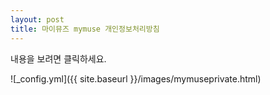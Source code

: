 ```yaml
---
layout: post
title: 마이뮤즈 mymuse 개인정보처리방침
---
```


내용을 보려면 클릭하세요.

![_config.yml]({{ site.baseurl }}/images/mymuseprivate.html)
